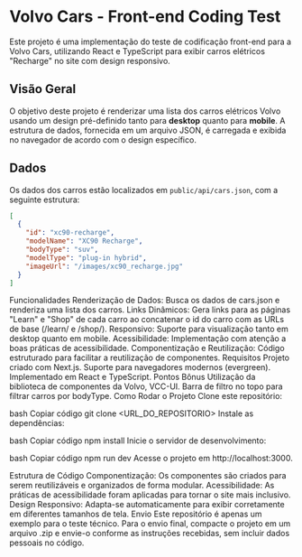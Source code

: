 # Volvo Cars - Front-end Coding Test

Este projeto é uma implementação do teste de codificação front-end para a Volvo Cars, utilizando React e TypeScript para exibir carros elétricos "Recharge" no site com design responsivo.

## Visão Geral

O objetivo deste projeto é renderizar uma lista dos carros elétricos Volvo usando um design pré-definido tanto para **desktop** quanto para **mobile**. A estrutura de dados, fornecida em um arquivo JSON, é carregada e exibida no navegador de acordo com o design específico.

## Dados

Os dados dos carros estão localizados em `public/api/cars.json`, com a seguinte estrutura:

```json
[
  {
    "id": "xc90-recharge",
    "modelName": "XC90 Recharge",
    "bodyType": "suv",
    "modelType": "plug-in hybrid",
    "imageUrl": "/images/xc90_recharge.jpg"
  }
]
```
Funcionalidades
Renderização de Dados: Busca os dados de cars.json e renderiza uma lista dos carros.
Links Dinâmicos: Gera links para as páginas "Learn" e "Shop" de cada carro ao concatenar o id do carro com as URLs de base (/learn/ e /shop/).
Responsivo: Suporte para visualização tanto em desktop quanto em mobile.
Acessibilidade: Implementação com atenção a boas práticas de acessibilidade.
Componentização e Reutilização: Código estruturado para facilitar a reutilização de componentes.
Requisitos
Projeto criado com Next.js.
Suporte para navegadores modernos (evergreen).
Implementado em React e TypeScript.
Pontos Bônus
Utilização da biblioteca de componentes da Volvo, VCC-UI.
Barra de filtro no topo para filtrar carros por bodyType.
Como Rodar o Projeto
Clone este repositório:

bash
Copiar código
git clone <URL_DO_REPOSITORIO>
Instale as dependências:

bash
Copiar código
npm install
Inicie o servidor de desenvolvimento:

bash
Copiar código
npm run dev
Acesse o projeto em http://localhost:3000.

Estrutura de Código
Componentização: Os componentes são criados para serem reutilizáveis e organizados de forma modular.
Acessibilidade: As práticas de acessibilidade foram aplicadas para tornar o site mais inclusivo.
Design Responsivo: Adapta-se automaticamente para exibir corretamente em diferentes tamanhos de tela.
Envio
Este repositório é apenas um exemplo para o teste técnico. Para o envio final, compacte o projeto em um arquivo .zip e envie-o conforme as instruções recebidas, sem incluir dados pessoais no código.
